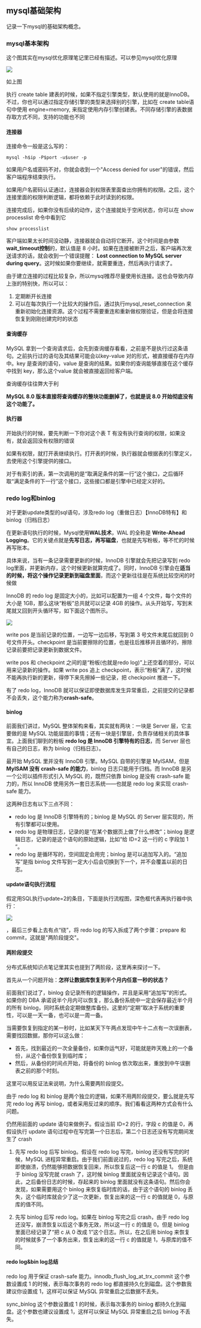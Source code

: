 ## mysql基础架构
记录一下mysql的基础架构概念。

### mysql基本架构

这个图其实在mysql优化原理笔记里已经有描述。可以参见mysql优化原理

![](image/mysql001.png)

如上图

执行 create table 建表的时候，如果不指定引擎类型，默认使用的就是InnoDB。不过，你也可以通过指定存储引擎的类型来选择别的引擎，比如在 create table语句中使用 engine=memory, 来指定使用内存引擎创建表。不同存储引擎的表数据存取方式不同，支持的功能也不同

#### 连接器
连接命令一般是这么写的：

```
mysql -h$ip -P$port -u$user -p
```

如果用户名或密码不对，你就会收到一个"Access denied for user"的错误，然后客户端程序结束执行。

如果用户名密码认证通过，连接器会到权限表里面查出你拥有的权限。之后，这个连接里面的权限判断逻辑，都将依赖于此时读到的权限。

连接完成后，如果你没有后续的动作，这个连接就处于空闲状态，你可以在 show processlist 命令中看到它

```
show processlist
```

客户端如果太长时间没动静，连接器就会自动将它断开。这个时间是由参数 **wait_timeout控制**的，默认值是 8 小时。如果在连接被断开之后，客户端再次发送请求的话，就会收到一个错误提醒： **Lost connection to MySQL server during query**。这时候如果你要继续，就需要重连，然后再执行请求了。

由于建立连接的过程比较复杂，所以mysql推荐尽量使用长连接。这也会导致内存上涨的特别快，所以可以：

1. 定期断开长连接
2. 可以在每次执行一个比较大的操作后，通过执行mysql_reset_connection 来重新初始化连接资源。这个过程不需要重连和重新做权限验证，但是会将连接恢复到刚刚创建完时的状态

#### 查询缓存
MySQL 拿到一个查询请求后，会先到查询缓存看看，之前是不是执行过这条语句。之前执行过的语句及其结果可能会以key-value 对的形式，被直接缓存在内存中。key 是查询的语句，value 是查询的结果。如果你的查询能够直接在这个缓存中找到 key，那么这个value 就会被直接返回给客户端。

查询缓存往往弊大于利

**MySQL 8.0 版本直接将查询缓存的整块功能删掉了，也就是说 8.0 开始彻底没有这个功能了。**

#### 执行器
开始执行的时候，要先判断一下你对这个表 T 有没有执行查询的权限，如果没有，就会返回没有权限的错误

如果有权限，就打开表继续执行。打开表的时候，执行器就会根据表的引擎定义，去使用这个引擎提供的接口。

对于有索引的表，第一次调用的是“取满足条件的第一行”这个接口，之后循环取“满足条件的下一行”这个接口，这些接口都是引擎中已经定义好的。

### redo log和binlog
对于更新update类型的sql语句，涉及redo log（重做日志）【InnoDB特有】和 binlog（归档日志）

在更新语句执行的时候，Mysql使用**WAL技术**，WAL 的全称是 **Write-Ahead Logging**。它的关键点就是**先写日志，再写磁盘**，也就是先写粉板，等不忙的时候再写账本。

具体来说，当有一条记录需要更新的时候，InnoDB 引擎就会先把记录写到 redo log里面，并更新内存，这个时候更新就算完成了。同时，InnoDB 引擎会在**适当的时候，将这个操作记录更新到磁盘里面**，而这个更新往往是在系统比较空闲的时候做

InnoDB 的 redo log 是固定大小的，比如可以配置为一组 4 个文件，每个文件的大小是 1GB，那么这块“粉板”总共就可以记录 4GB 的操作。从头开始写，写到末尾就又回到开头循环写，如下面这个图所示。

![](image/mysql002.png)

write pos 是当前记录的位置，一边写一边后移，写到第 3 号文件末尾后就回到 0 号文件开头。checkpoint 是当前要擦除的位置，也是往后推移并且循环的，擦除记录前要把记录更新到数据文件。

write pos 和 checkpoint 之间的是“粉板(也就是redo log)”上还空着的部分，可以用来记录新的操作。如果 write pos 追上 checkpoint，表示“粉板”满了，这时候不能再执行新的更新，得停下来先擦掉一些记录，把 checkpoint 推进一下。

有了 redo log，InnoDB 就可以保证即使数据库发生异常重启，之前提交的记录都不会丢失，这个能力称为**crash-safe**。

#### binlog
前面我们讲过，MySQL 整体架构来看，其实就有两块：一块是 Server 层，它主要做的是 MySQL 功能层面的事情；还有一块是引擎层，负责存储相关的具体事宜。上面我们聊到的粉板 **redo log 是 InnoDB 引擎特有的日志**，而 Server 层也有自己的日志，称为 binlog（归档日志）。

最开始 MySQL 里并没有 InnoDB 引擎。MySQL 自带的引擎是 MyISAM，但是 **MyISAM 没有 crash-safe 的能力**，binlog 日志只能用于归档。而 InnoDB 是另一个公司以插件形式引入 MySQL 的，既然只依靠 binlog 是没有 crash-safe 能力的，所以 InnoDB 使用另外一套日志系统——也就是 redo log 来实现 crash-safe 能力。

这两种日志有以下三点不同：

 - redo log 是 InnoDB 引擎特有的；binlog 是 MySQL 的 Server 层实现的，所有引擎都可以使用。
 - redo log 是物理日志，记录的是“在某个数据页上做了什么修改”；binlog 是逻辑日志，记录的是这个语句的原始逻辑，比如“给 ID=2 这一行的 c 字段加 1 ”。
 - redo log 是循环写的，空间固定会用完；binlog 是可以追加写入的。“追加写”是指 binlog 文件写到一定大小后会切换到下一个，并不会覆盖以前的日志。

#### update语句执行流程
假定用SQL执行update=2的条目，下面是执行流程图，深色框代表再执行器中执行：

![](image/mysql003.png)

，最后三步看上去有点“绕”，将 redo log 的写入拆成了两个步骤：prepare 和 commit，这就是"两阶段提交"。

#### 两阶段提交
分布式系统知识点笔记里其实也提到了两阶段，这里再来探讨一下。

首先从一个问题开始：**怎样让数据库恢复到半个月内任意一秒的状态？**

前面我们说过了，binlog 会记录所有的逻辑操作，并且是采用“追加写”的形式。如果你的 DBA 承诺说半个月内可以恢复，那么备份系统中一定会保存最近半个月的所有 binlog，同时系统会定期做整库备份。这里的“定期”取决于系统的重要性，可以是一天一备，也可以是一周一备。

当需要恢复到指定的某一秒时，比如某天下午两点发现中午十二点有一次误删表，需要找回数据，那你可以这么做：

 - 首先，找到最近的一次全量备份，如果你运气好，可能就是昨天晚上的一个备份，从这个备份恢复到临时库；
 - 然后，从备份的时间点开始，将备份的 binlog 依次取出来，重放到中午误删表之前的那个时刻。

这里可以用反证法来说明，为什么需要两阶段提交。

由于 redo log 和 binlog 是两个独立的逻辑，如果不用两阶段提交，要么就是先写完 redo log 再写 binlog，或者采用反过来的顺序。我们看看这两种方式会有什么问题。

仍然用前面的 update 语句来做例子。假设当前 ID=2 的行，字段 c 的值是 0，再假设执行 update 语句过程中在写完第一个日志后，第二个日志还没有写完期间发生了 crash

1. 先写 redo log 后写 binlog。假设在 redo log 写完，binlog 还没有写完的时候，MySQL 进程异常重启。由于我们前面说过的，redo log 写完之后，系统即使崩溃，仍然能够把数据恢复回来，所以恢复后这一行 c 的值是 1。
但是由于 binlog 没写完就 crash 了，这时候 binlog 里面就没有记录这个语句。因此，之后备份日志的时候，存起来的 binlog 里面就没有这条语句。然后你会发现，如果需要用这个 binlog 来恢复临时库的话，由于这个语句的 binlog 丢失，这个临时库就会少了这一次更新，恢复出来的这一行 c 的值就是 0，与原库的值不同。

2. 先写 binlog 后写 redo log。如果在 binlog 写完之后 crash，由于 redo log 还没写，崩溃恢复以后这个事务无效，所以这一行 c 的值是 0。但是 binlog 里面已经记录了“把 c 从 0 改成 1”这个日志。所以，在之后用 binlog 来恢复的时候就多了一个事务出来，恢复出来的这一行 c 的值就是 1，与原库的值不同。

#### redo log&bin log总结
redo log 用于保证 crash-safe 能力。innodb_flush_log_at_trx_commit 这个参数设置成 1 的时候，表示每次事务的 redo log 都直接持久化到磁盘。这个参数我建议你设置成 1，这样可以保证 MySQL 异常重启之后数据不丢失。

sync_binlog 这个参数设置成 1 的时候，表示每次事务的 binlog 都持久化到磁盘。这个参数也建议设置成 1，这样可以保证 MySQL 异常重启之后 binlog 不丢失。